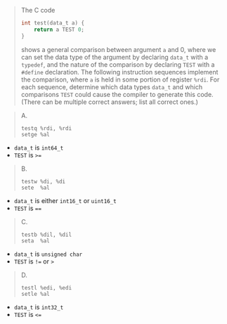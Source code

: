> The C code
> ```c
> int test(data_t a) {
>     return a TEST 0;
> }
> ```
> shows a general comparison between argument `a` and 0, where we can set the
data type of the argument by declaring `data_t` with a `typedef`, and the nature
of the comparison by declaring `TEST` with a `#define` declaration. The
following instruction sequences implement the comparison, where `a` is held in
some portion of register `%rdi`. For each sequence, determine which data types
`data_t` and which comparisons `TEST` could cause the compiler to generate this
code. (There can be multiple correct answers; list all correct ones.)

> A.
> ```Assembly
> testq %rdi, %rdi
> setge %al
> ```

- `data_t` is `int64_t`
- `TEST` is `>=`

> B.
> ```Assembly
> testw %di, %di
> sete  %al
> ```

- `data_t` is either `int16_t` or `uint16_t`
- `TEST` is `==`

> C.
> ```Assembly
> testb %dil, %dil
> seta  %al
> ```

- `data_t` is `unsigned char`
- `TEST` is `!=` or `>`

> D.
> ```Assembly
> testl %edi, %edi
> setle %al
> ```

- `data_t` is `int32_t`
- `TEST` is `<=`
